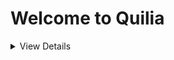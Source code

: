 # Welcome to Quilia
<details>
    <summary>View Details</summary>

## Our Mission

At Record System, Inc, our mission is to revolutionize technology for personal injury law firms, enhancing the client and attorney experience through simplicity, efficiency, and innovation. We understand the unique challenges in the legal field and are dedicated to creating solutions that streamline case management and client communication.

## Our Development Philosophy

1. **Empathy and User-Centric Design**: We prioritize understanding our users' needs, ensuring our technology addresses the specific challenges faced by personal injury law firms.

2. **Simplicity and Clarity**: Our commitment is to offer intuitive products, transforming complex legal processes into user-friendly solutions.

3. **Innovation with Purpose**: We continually advance our technology, ensuring it not only meets current industry standards but also anticipates future needs.

4. **Security and Trust**: Recognizing the sensitivity of legal data, we emphasize the security and privacy of our users' information.

5. **Inclusivity and Accessibility**: Our aim is to make our technology accessible to a diverse range of users, accommodating different needs and capabilities.

## Our Projects

Our current projects focus on providing comprehensive technological solutions for personal injury law firms. In the future, we aim to expand our services to medical providers, enhancing our impact across the personal injury ecosystem.

- **Web Portal for Law Firms**: A Next.js-based portal currently serving law firms, with plans to expand to medical providers.
- **Mobile App for Case Management**: Utilizing React Native and Expo, this app streamlines case tracking and management.
- **Marketing Website**: Our main online presence at [quilia.com](https://www.quilia.com), built with Gatsby, featuring a WordPress-integrated blog.

## Future Goals

As we evolve, our goals include:

- Utilizing AI to improve case handling and predictive analysis.
- Creating a comprehensive personal injury ecosystem by supporting a broader range of participants, including medical providers.
- Facilitating referrals for individuals seeking legal representation.

## Connect with Us

We are eager to connect with personal injury law firms interested in our technology, as well as potential investors who share our vision for transforming legal tech.

- [Contact Us](https://www.quilia.com/contact/)
- [LinkedIn](https://www.linkedin.com/company/heyquilia)

## Note

While we are not actively hiring, we are always interested in fostering relationships with those who share our passion for advancing legal technology.

---

At Record System, Inc, we are committed to building a future where legal technology is not just advanced but also accessible, empowering law firms and their clients alike.
</details>
